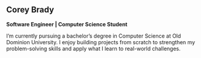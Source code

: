 ## Corey Brady

**Software Engineer | Computer Science Student**

I’m currently pursuing a bachelor’s degree in Computer Science at Old Dominion University. I enjoy building projects from scratch to strengthen my problem-solving skills and apply what I learn to real-world challenges.

<!--
**CoreyBrady-dev/CoreyBrady-dev** is a ✨ _special_ ✨ repository because its `README.md` (this file) appears on your GitHub profile.

Here are some ideas to get you started:

- 🔭 I’m currently working on ...
- 🌱 I’m currently learning ...
- 👯 I’m looking to collaborate on ...
- 🤔 I’m looking for help with ...
- 💬 Ask me about ...
- 📫 How to reach me: ...
- 😄 Pronouns: ...
- ⚡ Fun fact: ...
-->
